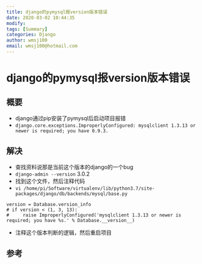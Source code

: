 ```yaml
---
title: django的pymysql报version版本错误
date: 2020-03-02 10:44:35
modify: 
tags: [Summary]
categories: Django
author: wmsj100
email: wmsj100@hotmail.com
---
```


# django的pymysql报version版本错误

## 概要

- django通过pip安装了pymysql后启动项目报错
- `django.core.exceptions.ImproperlyConfigured: mysqlclient 1.3.13 or newer is required; you have 0.9.3.`

## 解决

- 查找资料说那是当前这个版本的django的一个bug
- `django-admin --version` 3.0.2
- 找到这个文件，然后注释代码
- `vi /home/pi/Software/virtualenv/lib/python3.7/site-packages/django/db/backends/mysql/base.py`
```
version = Database.version_info
# if version < (1, 3, 13):
#     raise ImproperlyConfigured('mysqlclient 1.3.13 or newer is required; you have %s.' % Database.__version__)
```
- 注释这个版本判断的逻辑，然后重启项目

## 参考

